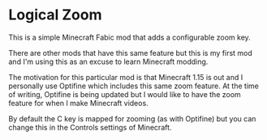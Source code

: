 # Logical Zoom

This is a simple Minecraft Fabic mod that adds a configurable zoom key.

There are other mods that have this same feature but this is my first mod and I'm using this as an excuse to learn Minecraft modding.

The motivation for this particular mod is that Minecraft 1.15 is out and I personally use Optifine which includes this same zoom feature. At the time of writing,
Optifine is being updated but I would like to have the zoom feature for when I make Minecraft videos.

By default the C key is mapped for zooming (as with Optifine) but you can change this in the Controls settings of Minecraft.
